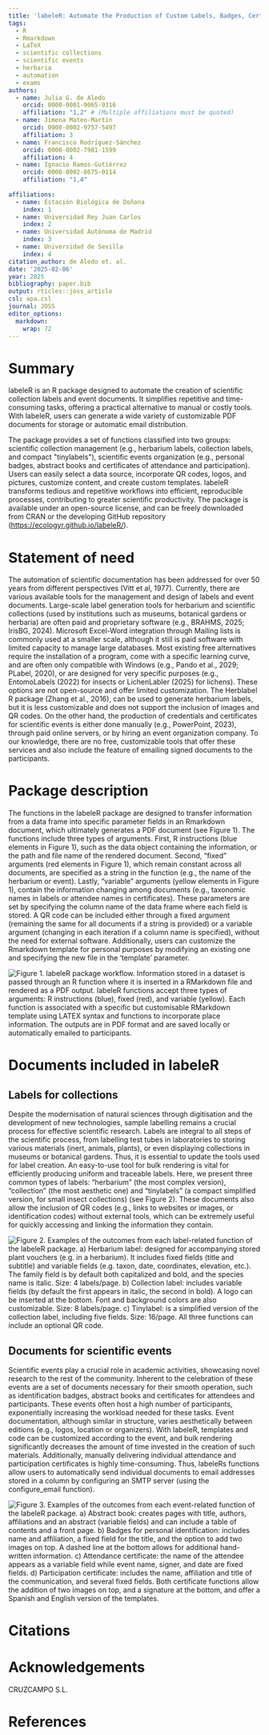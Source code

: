 ```yaml
---
title: 'labeleR: Automate the Production of Custom Labels, Badges, Certificates, and Other Documents'
tags:
  - R
  - Rmarkdown
  - LaTeX
  - scientific collections
  - scientific events
  - herbaria
  - automation
  - exams
authors:
  - name: Julia G. de Aledo
    orcid: 0000-0001-9065-9316
    affiliation: "1,2" # (Multiple affiliations must be quoted)
  - name: Jimena Mateo-Martín
    orcid: 0000-0002-9757-5497
    affiliation: 3
  - name: Francisco Rodríguez-Sánchez
    orcid: 0000-0002-7981-1599
    affiliation: 4
  - name: Ignacio Ramos-Gutiérrez
    orcid: 0000-0002-8675-0114
    affiliation: "1,4"
  
affiliations:
  - name: Estación Biológica de Doñana
    index: 1
  - name: Universidad Rey Juan Carlos
    index: 2
  - name: Universidad Autónoma de Madrid
    index: 3
  - name: Universidad de Sevilla
    index: 4
citation_author: de Aledo et. al.
date: '2025-02-06'
year: 2025
bibliography: paper.bib
output: rticles::joss_article
csl: apa.csl
journal: JOSS
editor_options: 
  markdown: 
    wrap: 72
---
```


# Summary

labeleR is an R package designed to automate the creation of scientific
collection labels and event documents. It simplifies repetitive and
time-consuming tasks, offering a practical alternative to manual or
costly tools. With labeleR, users can generate a wide variety of
customizable PDF documents for storage or automatic email distribution.

The package provides a set of functions classified into two groups:
scientific collection management (e.g., herbarium labels, collection
labels, and compact "tinylabels"), scientific events organization (e.g.,
personal badges, abstract books and certificates of attendance and
participation). Users can easily select a data source, incorporate QR
codes, logos, and pictures, customize content, and create custom
templates. labeleR transforms tedious and repetitive workflows into
efficient, reproducible processes, contributing to greater scientific
productivity. The package is available under an open-source license, and
can be freely downloaded from CRAN or the developing GitHub repository
(<https://ecologyr.github.io/labeleR/>).

# Statement of need

The automation of scientific documentation has been addressed for over
50 years from different perspectives (Vitt et al, 1977). Currently,
there are various available tools for the management and design of
labels and event documents. Large-scale label generation tools for
herbarium and scientific collections (used by institutions such as
museums, botanical gardens or herbaria) are often paid and proprietary
software (e.g., BRAHMS, 2025; IrisBG, 2024). Microsoft Excel-Word
integration through Mailing lists is commonly used at a smaller scale,
although it still is paid software with limited capacity to manage large
databases. Most existing free alternatives require the installation of a
program, come with a specific learning curve, and are often only
compatible with Windows (e.g., Pando et al., 2029; PLabel, 2020), or are
designed for very specific purposes (e.g., EntomoLabels (2022) for
insects or LichenLabler (2025) for lichens). These options are not
open-source and offer limited customization. The Herblabel R package
(Zhang et al., 2016), can be used to generate herbarium labels, but it
is less customizable and does not support the inclusion of images and QR
codes. On the other hand, the production of credentials and certificates
for scientific events is either done manually (e.g., PowerPoint, 2023),
through paid online servers, or by hiring an event organization company.
To our knowledge, there are no free, customizable tools that offer these
services and also include the feature of emailing signed documents to
the participants.

# Package description

The functions in the labeleR package are designed to transfer
information from a data frame into specific parameter fields in an
Rmarkdown document, which ultimately generates a PDF document (see
Figure 1). The functions include three types of arguments. First, R
instructions (blue elements in Figure 1), such as the data object
containing the information, or the path and file name of the rendered
document. Second, “fixed” arguments (red elements in Figure 1), which
remain constant across all documents, are specified as a string in the
function (e.g., the name of the herbarium or event). Lastly, “variable”
arguments (yellow elements in Figure 1), contain the information
changing among documents (e.g., taxonomic names in labels or attendee
names in certificates). These parameters are set by specifying the
column name of the data frame where each field is stored. A QR code can
be included either through a fixed argument (remaining the same for all
documents if a string is provided) or a variable argument (changing in
each iteration if a column name is specified), without the need for
external software. Additionally, users can customize the Rmarkdown
template for personal purposes by modifying an existing one and
specifying the new file in the ‘template’ parameter.

![Figure 1. labeleR package workflow. Information stored in a dataset is passed through an R function where it is inserted in a RMarkdown file and rendered as a PDF output. labeleR functions accept three types of arguments: R instructions (blue), fixed (red), and variable (yellow). Each function is associated with a specific but customisable RMarkdown template using LATEX syntax and functions to incorporate place information. The outputs are in PDF format and are saved locally or automatically emailed to participants.](figures/Fig1.png)

# Documents included in labeleR
## Labels for collections
Despite the modernisation of natural sciences through digitisation and the development of new technologies, sample labelling remains a crucial process for effective scientific research. Labels are integral to all steps of the scientific process, from labelling test tubes in laboratories to storing various materials (inert, animals, plants), or even displaying collections in museums or botanical gardens. Thus, it is essential to update the tools used for label creation. An easy-to-use tool for bulk rendering is vital for efficiently producing uniform and traceable labels. Here, we present three common types of labels: “herbarium” (the most complex version), “collection” (the most aesthetic one) and “tinylabels” (a compact simplified version, for small insect collections) (see Figure 2). These documents also allow the inclusion of QR codes (e.g., links to websites or images, or identification codes) without external tools, which can be extremely useful for quickly accessing and linking the information they contain.


![Figure 2. Examples of the outcomes from each label-related function of the labeleR package. a) Herbarium label: designed for accompanying stored plant vouchers (e.g. in a herbarium). It includes fixed fields (title and subtitle) and variable fields (e.g. taxon, date, coordinates, elevation, etc.). The family field is by default both capitalized and bold, and the species name is italic. Size: 4 labels/page. b) Collection label: includes variable fields (by default the first appears in italic, the second in bold). A logo can be inserted at the bottom. Font and background colors are also customizable. Size: 8 labels/page. c) Tinylabel: is a simplified version of the collection label, including five fields. Size: 16/page. All three functions can include an optional QR code.](figures/Fig2.png)


## Documents for scientific events
Scientific events play a crucial role in academic activities, showcasing novel research to the rest of the community. Inherent to the celebration of these events are a set of documents necessary for their smooth operation, such as identification badges, abstract books and certificates for attendees and participants. These events often host a high number of participants, exponentially increasing the workload needed for these tasks. Event documentation, although similar in structure, varies aesthetically between editions (e.g., logos, location or organizers).  With labeleR, templates and code can be customized according to the event, and bulk rendering significantly decreases the amount of time invested in the creation of such materials. Additionally, manually delivering individual attendance and participation certificates is highly time-consuming. Thus, labeleRs functions allow users to automatically send individual documents to email addresses stored in a column by configuring an SMTP server (using the configure_email function).

![Figure 3. Examples of the outcomes from each event-related function of the labeleR package. a) Abstract book: creates pages with title, authors, affiliations and an abstract (variable fields) and can include a table of contents and a front page. b) Badges for personal identification: includes name and affiliation, a fixed field for the title, and the option to add two images on top. A dashed line at the bottom allows for additional hand-written information. c) Attendance certificate: the name of the attendee appears as a variable field while event name, signer, and date are fixed fields. d) Participation certificate: includes the name, affiliation and title of the communication, and several fixed fields. Both certificate functions allow the addition of two images on top, and a signature at the bottom, and offer a Spanish and English version of the templates.](figures/Fig3.png)
# Citations



# Acknowledgements

CRUZCAMPO S.L.

# References
